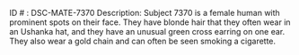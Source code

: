 ID # : DSC-MATE-7370
Description: Subject 7370 is a female human with prominent spots on their face. They have blonde hair that they often wear in an Ushanka hat, and they have an unusual green cross earring on one ear. They also wear a gold chain and can often be seen smoking a cigarette.